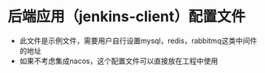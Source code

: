 # 后端应用（jenkins-client）配置文件
- 此文件是示例文件，需要用户自行设置mysql，redis，rabbitmq这类中间件的地址
- 如果不考虑集成nacos，这个配置文件可以直接放在工程中使用
